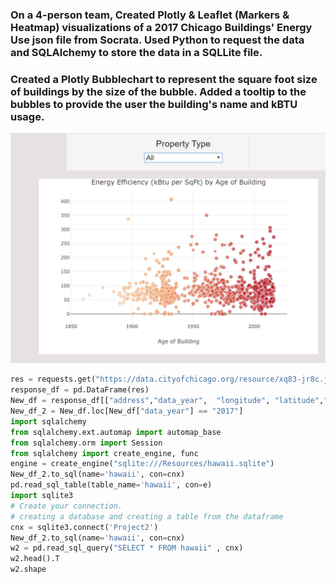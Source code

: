 ### On a 4-person team, Created Plotly & Leaflet (Markers & Heatmap) visualizations of a 2017 Chicago Buildings' Energy Use json file from Socrata.  Used Python to request the data and SQLAlchemy to store the data in a SQLLite file.  
### Created a Plotly Bubblechart to represent the square foot size of buildings by the size of the bubble.  Added a tooltip to the bubbles to provide the user the building's name and kBTU usage.

![Bubblechart.js](Capture.JPG)


```python
res = requests.get("https://data.cityofchicago.org/resource/xq83-jr8c.json").json()
response_df = pd.DataFrame(res)
New_df = response_df[["address","data_year",  "longitude", "latitude","site_eui_kbtu_sq_ft","gross_floor_area_buildings_sq_ft", "electricity_use_kbtu","year_built","property_name", "primary_property_type"]]
New_df_2 = New_df.loc[New_df["data_year"] == "2017"]
import sqlalchemy
from sqlalchemy.ext.automap import automap_base
from sqlalchemy.orm import Session
from sqlalchemy import create_engine, func
engine = create_engine("sqlite:///Resources/hawaii.sqlite")
New_df_2.to_sql(name='hawaii', con=cnx)
pd.read_sql_table(table_name='hawaii', con=e)
import sqlite3
# Create your connection.
# creating a database and creating a table from the dataframe 
cnx = sqlite3.connect('Project2')
New_df_2.to_sql(name='hawaii', con=cnx)
w2 = pd.read_sql_query("SELECT * FROM hawaii" , cnx)
w2.head().T
w2.shape
```
